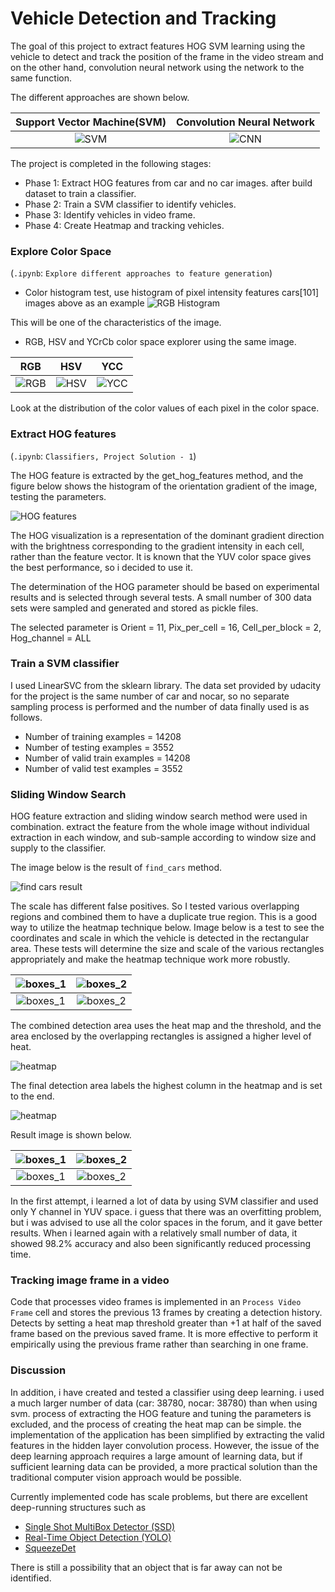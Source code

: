 # Vehicle Detection and Tracking

The goal of this project to extract features HOG SVM learning using the vehicle to detect and track the position of the frame in the video stream and on the other hand, convolution neural network using the network to the same function.

The different approaches are shown below.

Support Vector Machine(SVM)   |  Convolution Neural Network
:----------------------------:|:------------------------------:
![SVM](imgfile/track1.gif)    | ![CNN](imgfile/track2.gif)

The project is completed in the following stages:

- Phase 1: Extract HOG features from car and no car images. after build dataset to train a classifier.
- Phase 2: Train a SVM classifier to identify vehicles.
- Phase 3: Identify vehicles in video frame.
- Phase 4: Create Heatmap and tracking vehicles.

### Explore Color Space
(`.ipynb`: `Explore different approaches to feature generation`)
- Color histogram test, use histogram of pixel intensity features
cars[101] images above as an example 
![RGB Histogram](img/rgb_hist.png)

This will be one of the characteristics of the image.

- RGB, HSV and YCrCb color space explorer using the same image.

RGB                        |  HSV                      |  YCC
:-------------------------:|:-------------------------:|:-------------------------:
![RGB](img/3d_r.png)       | ![HSV](img/3d_h.png)      | ![YCC](img/3d_y.png)

Look at the distribution of the color values of each pixel in the color space.

### Extract HOG features
(`.ipynb`: `Classifiers, Project Solution - 1`)

The HOG feature is extracted by the get_hog_features method, and the figure below shows the histogram of the orientation gradient of the image, testing the parameters.

![HOG features](img/hog.png)

The HOG visualization is a representation of the dominant gradient direction with the brightness corresponding to the gradient intensity in each cell, rather than the feature vector. It is known that the YUV color space gives the best performance, so i decided to use it.

The determination of the HOG parameter should be based on experimental results and is selected through several tests. A small number of 300 data sets were sampled and generated and stored as pickle files.

The selected parameter is
Orient = 11, Pix_per_cell = 16, Cell_per_block = 2, Hog_channel = ALL

### Train a SVM classifier

I used LinearSVC from the sklearn library.
The data set provided by udacity for the project is the same number of car and nocar, so no separate sampling process is performed and the number of data finally used is as follows.

- Number of training examples = 14208
- Number of testing examples = 3552
- Number of valid train examples = 14208
- Number of valid test examples = 3552

### Sliding Window Search

HOG feature extraction and sliding window search method were used in combination. extract the feature from the whole image without individual extraction in each window, and sub-sample according to window size and supply to the classifier.

The image below is the result of `find_cars` method.

![find cars result](img/sliding.png)


The scale has different false positives. So I tested various overlapping regions and combined them to have a duplicate true region. This is a good way to utilize the heatmap technique below.
Image below is a test to see the coordinates and scale in which the vehicle is detected in the rectangular area.
These tests will determine the size and scale of the various rectangles appropriately and make the heatmap technique work more robustly.

![boxes_1](img/bb1.png)       |  ![boxes_2](img/bb2.png)
:----------------------------:|:------------------------------:
![boxes_1](img/bb3.png)       |  ![boxes_2](img/bb4.png)


The combined detection area uses the heat map and the threshold, and the area enclosed by the overlapping rectangles is assigned a higher level of heat.

![heatmap](img/heat1.png)

The final detection area labels the highest column in the heatmap and is set to the end.

![heatmap](img/heat_app.png)

Result image is shown below.

![boxes_1](img/result1.png)   |  ![boxes_2](img/result2.png)
:----------------------------:|:------------------------------:
![boxes_1](img/result3.png)   |  ![boxes_2](img/result4.png)

In the first attempt, i learned a lot of data by using SVM classifier and used only Y channel in YUV space. i guess that there was an overfitting problem, but i was advised to use all the color spaces in the forum, and it gave better results. When i learned again with a relatively small number of data, it showed 98.2% accuracy and also been significantly reduced processing time.

### Tracking image frame in a video
Code that processes video frames is implemented in an `Process Video Frame` cell and stores the previous 13 frames by creating a detection history. Detects by setting a heat map threshold greater than +1 at half of the saved frame based on the previous saved frame. It is more effective to perform it empirically using the previous frame rather than searching in one frame.

### Discussion
In addition, i have created and tested a classifier using deep learning. i used a much larger number of data (car: 38780, nocar: 38780) than when using svm. process of extracting the HOG feature and tuning the parameters is excluded, and the process of creating the heat map can be simple. the implementation of the application has been simplified by extracting the valid features in the hidden layer convolution process.
However, the issue of the deep learning approach requires a large amount of learning data, but if sufficient learning data can be provided, a more practical solution than the traditional computer vision approach would be possible.

Currently implemented code has scale problems, but there are excellent deep-running structures such as 

- [Single Shot MultiBox Detector (SSD)](https://arxiv.org/abs/1512.02325)
- [Real-Time Object Detection (YOLO)](https://pjreddie.com/media/files/papers/yolo.pdf)
- [SqueezeDet](https://arxiv.org/abs/1612.01051)

There is still a possibility that an object that is far away can not be identified.
